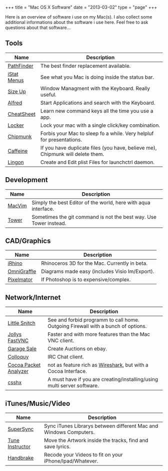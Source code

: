+++
title = "Mac OS X Software"
date  = "2013-03-02"
type = "page"
+++

Here is an overview of software i use on my Mac(s). I also collect some additional informations about the software i use here. Feel free to ask questions about that software...

## Tools

| Name | Description |
|------|-------------|
| [PathFinder](http://www.cocoatech.com) | The best finder replacement available. |
| [iStat Menus](http://bjango.com/mac/istatmenus) | See what you Mac is doing inside the status bar. |
| [Size Up](http://www.irradiatedsoftware.com/sizeup/) | Window Managment with the Keyboard. Really useful. |
| [Alfred](http://www.alfredapp.com) | Start Applications and search with the Keyboard. |
| [CheatSheet](http://mediaatelier.com/CheatSheet/) | Learn new command keys all the time you use a app. |
| [Locker](http://bluecouch.com/locker/) | Lock your mac with a single click/key combination. |
| [Chipmunk](http://lightheadsw.com/caffeine/) | Forbis your Mac to sleep fo a while. Very helpluf for presentations. |
| [Caffeine](http://furry-rodents.com) | If you have duplicate files (you have, believe me), Chipmunk will delete them. |
| [Lingon](http://lingon.sourceforge.net) | Create and Edit plist Files for launchctrl daemon. |

## Development

| Name | Description |
|------|-------------|
| [MacVim](http://code.google.com/p/macvim) | Simply the best Editor of the world, here with aqua interface. |
| [Tower](http://www.git-tower.com) | Sometimes the git command is not the best way. Use Tower instead. |

## CAD/Graphics

| Name | Description |
|------|-------------|
| [iRhino](http://www.irhino3d.com) | Rhinoceros 3D for the Mac. Currently in beta. |
| [OmniGraffle](http://www.omnigroup.com/applications/omnigraffle) | Diagrams made easy (includes Visio Im/Export). |
| [Pixelmator](http://www.pixelmator.com) | If Photoshop is to expensive/complex. |

## Network/Internet

| Name | Description |
|------|-------------|
| [Little Snitch](http://www.obdev.at/products/littlesnitch/index.html) | See and forbid programm to call home. Outgoing Firewall with a bunch of options. |
| [Jollys FastVNC](http://www.jinx.de/JollysFastVNC.html) | Faster and with more features than the Mac VNC client. |
| [Garage Sale](http://www.iwascoding.com/garagesale) | Create Auctions on ebay. |
| [Colloquy](http://colloquy.info) | IRC Chat client. |
| [Cocoa Packet Analyzer](http://www.tastycocoabytes.com/cpa/) | not as feature rich as [Wireshark](http://www.wireshark.org), but with a Cocoa Interface. |
| [csshx](http://code.google.com/p/csshx/) | A must have if you are creating/installing/using multi server software. |

## iTunes/Music/Video

| Name | Description |
|------|-------------|
| [SuperSync](http://supersync.com) | Sync iTunes Librarys between different Mac and Windows Computers. |
| [Tune Instructor](http://www.tune-instructor.de) | Move the Artwork inside the tracks, find and save lyrics. |
| [Handbrake](http://handbrake.fr) | Recode your Videos to fit on your iPhone/Ipad/Whatever. |

